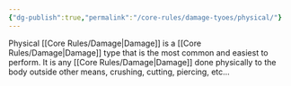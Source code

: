 ```yaml
---
{"dg-publish":true,"permalink":"/core-rules/damage-tyoes/physical/"}
---
```


Physical [[Core Rules/Damage\|Damage]] is a [[Core Rules/Damage\|Damage]] type that is the most common and easiest to perform. It is any [[Core Rules/Damage\|Damage]] done physically to the body outside other means, crushing, cutting, piercing, etc... 